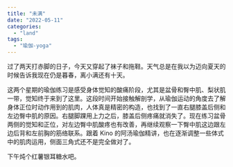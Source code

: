 ```yaml
---
title: "未满"
date: "2022-05-11"
categories: 
  - "land"
tags: 
  - "瑜伽-yoga"
---
```


过了两天打赤脚的日子，今天又穿起了袜子和拖鞋。天气总是在我以为迈向夏天的时候告诉我现在仍是暮春，离小满还有十天。  
  
这两个星期的瑜伽练习是感受身体觉知的酸痛阶段，尤其是盆骨和臀中肌、梨状肌一带，觉知终于来到了这里。这段时间开始接触解剖学，从瑜伽运动的角度去了解身体正位时动作用到的肌肉，人体真是精密的构造，也找到了一直右腿膝盖后侧和左边臀中肌的原因。右腿脚踝用上力之后，膝盖后侧疼痛就消失了。现在练习盆骨两侧的觉知和正位，对左边臀中肌酸疼也有改善，再继续观察一下臀中肌这边跟左边后背和左前胸的筋络联系。跟着 Kino 的阿汤瑜伽精讲，也在逐渐调整一些体式中的肌肉运用，侧面三角式还不是完全做对了。  
  
下午炖个红薯银耳糖水吧。
